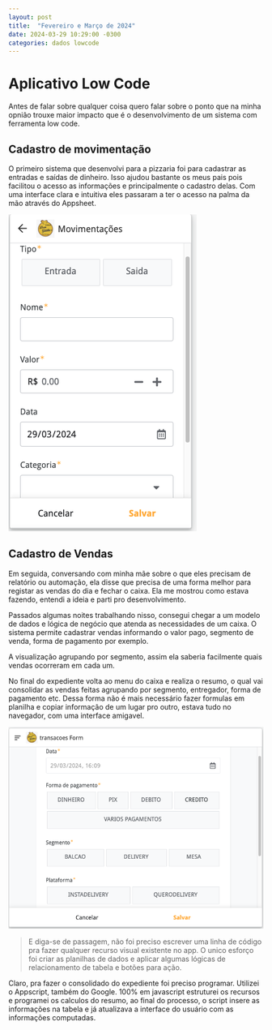 ```yaml
---
layout: post
title:  "Fevereiro e Março de 2024"
date: 2024-03-29 10:29:00 -0300
categories: dados lowcode
---
```


# Aplicativo Low Code


Antes de falar sobre qualquer coisa quero falar sobre o ponto que na minha opnião
trouxe maior impacto que é o desenvolvimento de um sistema com ferramenta low code.

## Cadastro de movimentação

O primeiro sistema que desenvolvi para a pizzaria foi para cadastrar as entradas
e saídas de dinheiro. Isso ajudou bastante os meus pais pois facilitou 
o acesso as informações e principalmente o cadastro delas. Com uma interface clara
e intuitiva eles passaram a ter o acesso na palma da mão através do Appsheet.

<img src="/docs/assets/images/cadastro-movimentacao.png" alt="Cadastro de movimentação" height="auto">

## Cadastro de Vendas

Em seguida, conversando com minha mãe sobre o que eles precisam de relatório ou
automação, ela disse que precisa de uma forma melhor para registar as vendas do 
dia e fechar o caixa. Ela me mostrou como estava fazendo, entendi a ideia e parti
pro desenvolvimento.

Passados algumas noites trabalhando nisso, consegui chegar a um modelo de dados
e lógica de negócio que atenda as necessidades de um caixa. O sistema permite
cadastrar vendas informando o valor pago, segmento de venda, forma de pagamento
por exemplo.

A visualização agrupando por segmento, assim ela saberia facilmente
quais vendas ocorreram em cada um.

No final do expediente volta ao menu do caixa e realiza o resumo, o qual vai 
consolidar as vendas feitas agrupando por segmento, entregador, forma de pagamento
etc. Dessa forma não é mais necessário fazer formulas em planilha e copiar informação
de um lugar pro outro, estava tudo no navegador, com uma interface amigavel.

<img src="/docs/assets/images/cadastro-venda.png" alt="Cadastro de Venda" height="auto">

> E diga-se de passagem, não foi preciso escrever uma linha de código pra fazer
> qualquer recurso visual existente no app. O unico esforço foi criar as planilhas
> de dados e aplicar algumas lógicas de relacionamento de tabela e botões para ação.

Claro, pra fazer o consolidado do expediente foi preciso programar. Utilizei o 
Appscript, também do Google. 100% em javascript estruturei os recursos e programei
os calculos do resumo, ao final do processo, o script insere as informações na tabela
e já atualizava a interface do usuário com as informações computadas.